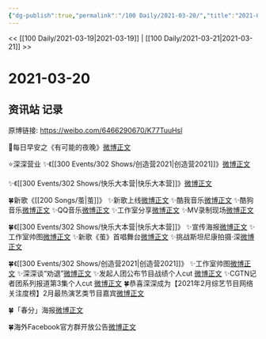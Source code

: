 ```yaml
---
{"dg-publish":true,"permalink":"/100 Daily/2021-03-20/","title":"2021-03-20","created":"2023-04-09T15:04:55.357+08:00","updated":"2023-04-09T15:06:06.406+08:00"}
---
```



<< [[100 Daily/2021-03-19\|2021-03-19]] | [[100 Daily/2021-03-21\|2021-03-21]] >>

# 2021-03-20

## 资讯站 记录

原博链接: https://weibo.com/6466290670/K77TuuHsl

🌄每日早安之《有可能的夜晚》[微博正文](https://m.weibo.cn/6466290670/4616739196767270)

⭐深深营业
✨《[[300 Events/302 Shows/创造营2021\|创造营2021]]》[微博正文](https://m.weibo.cn/6466290670/4616966562649198)

✨《[[300 Events/302 Shows/快乐大本营\|快乐大本营]]》[微博正文](https://m.weibo.cn/6466290670/4616969670624640)

🍀新歌《[[200 Songs/茧\|茧]]》
✨新歌上线[微博正文](https://m.weibo.cn/6466290670/4616765697691096)
✨酷我音乐[微博正文](https://m.weibo.cn/6466290670/4616764782805588)
✨酷狗音乐[微博正文](https://m.weibo.cn/6466290670/4616764241482768)
✨QQ音乐[微博正文](https://m.weibo.cn/6466290670/4616764476886548)
✨工作室分享[微博正文](https://m.weibo.cn/6466290670/4616799674701481)
✨MV录制现场[微博正文](https://m.weibo.cn/6466290670/4616862573528555)

🍀《[[300 Events/302 Shows/快乐大本营\|快乐大本营]]》
✨宣传海报[微博正文](https://m.weibo.cn/6466290670/4616801985495280)
✨工作室帅图[微博正文](https://m.weibo.cn/6466290670/4616946705761144)
✨新歌《茧》首唱舞台[微博正文](https://m.weibo.cn/6466290670/4616942364662168)
✨挑战斯坦尼康拍摄·深[微博正文](https://m.weibo.cn/6466290670/4616936049351582)

🍀《[[300 Events/302 Shows/创造营2021\|创造营2021]]》
✨工作室帅图[微博正文](https://m.weibo.cn/6466290670/4616970253370564)
✨深深谈“劝退”[微博正文](https://m.weibo.cn/6466290670/4616914322063896)
✨发起人团公布节目战绩个人cut [微博正文](https://m.weibo.cn/6466290670/4616982324576601)
✨CGTN记者团系列报道第3集个人cut [微博正文](https://m.weibo.cn/6466290670/4616840883472080)
🍀恭喜深深成为【2021年2月综艺节目网络关注度榜】2月最热演艺类节目嘉宾[微博正文](https://m.weibo.cn/6466290670/4616865558563130)

🍀「春分」海报[微博正文](https://m.weibo.cn/6466290670/4616759694591096)

🍀海外Facebook官方群开放公告[微博正文](https://m.weibo.cn/6466290670/4616816624666256)


